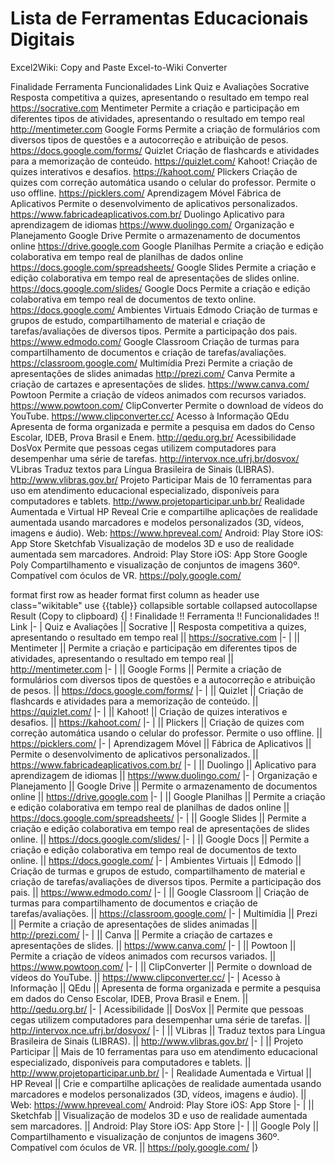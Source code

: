 # Lista de Ferramentas Educacionais Digitais

Excel2Wiki: Copy and Paste Excel-to-Wiki Converter

Finalidade	Ferramenta	Funcionalidades	Link
Quiz e Avaliações	Socrative	Resposta competitiva a quizes, apresentando o resultado em tempo real	https://socrative.com
	Mentimeter	Permite a criação e participação em diferentes tipos de atividades, apresentando o resultado em tempo real	http://mentimeter.com
	Google Forms	Permite a criação de formulários com diversos tipos de questões e a autocorreção e atribuição de pesos. 	https://docs.google.com/forms/
	Quizlet	Criação de flashcards e atividades para a memorização de conteúdo.	https://quizlet.com/
	Kahoot!	Criação de quizes interativos e desafios.	https://kahoot.com/
	Plickers	Criação de quizes com correção automática usando o celular do professor. Permite o uso offline.	https://picklers.com/
Aprendizagem Móvel	Fábrica de Aplicativos	Permite o desenvolvimento de aplicativos personalizados.	https://www.fabricadeaplicativos.com.br/
	Duolingo	Aplicativo para aprendizagem de idiomas	https://www.duolingo.com/
Organização e Planejamento	Google Drive	Permite o armazenamento de documentos online	https://drive.google.com
	Google Planilhas	Permite a criação e edição colaborativa em tempo real de planilhas de dados online	https://docs.google.com/spreadsheets/
	Google Slides	Permite a criação e edição colaborativa em tempo real de apresentações de slides online.	https://docs.google.com/slides/
	Google Docs	Permite a criação e edição colaborativa em tempo real de documentos de texto online.	https://docs.google.com/
Ambientes Virtuais	Edmodo	Criação de turmas e grupos de estudo, compartilhamento de material e criação de tarefas/avaliações de diversos tipos. Permite a participação dos pais.	https://www.edmodo.com/
	Google Classroom	Criação de turmas para compartilhamento de documentos e criação de tarefas/avaliações.	https://classroom.google.com/
Multimídia	Prezi	Permite a criação de apresentações de slides animadas	http://prezi.com/
	Canva	Permite a criação de cartazes e apresentações de slides.	https://www.canva.com/
	Powtoon	Permite a criação de vídeos animados com recursos variados.	https://www.powtoon.com/
	ClipConverter	Permite o download de vídeos do YouTube.	https://www.clipconverter.cc/
Acesso à Informação	QEdu	Apresenta de forma organizada e permite a pesquisa em dados do Censo Escolar, IDEB, Prova Brasil e Enem.	http://qedu.org.br/
Acessibilidade	DosVox	Permite que pessoas cegas utilizem computadores para desempenhar uma série de tarefas.	http://intervox.nce.ufrj.br/dosvox/
	VLibras	Traduz textos para Língua Brasileira de Sinais (LIBRAS).	http://www.vlibras.gov.br/
	Projeto Participar	Mais de 10 ferramentas para uso em atendimento educacional especializado, disponíveis para computadores e tablets.	http://www.projetoparticipar.unb.br/
Realidade Aumentada e Virtual	HP Reveal	Crie e compartilhe aplicações de realidade aumentada usando marcadores e modelos personalizados (3D, vídeos, imagens e áudio).	Web: https://www.hpreveal.com/  Android: Play Store iOS: App Store
	Sketchfab	Visualização de modelos 3D e uso de realidade aumentada sem marcadores.	Android: Play Store iOS: App Store
	Google Poly	Compartilhamento e visualização de conjuntos de imagens 360º. Compatível com óculos de VR.	https://poly.google.com/


format first row as header	format first column as header
use class="wikitable"	use {{table}}
collapsible	sortable
collapsed	autocollapse
Result (Copy to clipboard)
{|
! Finalidade !! Ferramenta !! Funcionalidades !! Link
|-
| Quiz e Avaliações || Socrative || Resposta competitiva a quizes, apresentando o resultado em tempo real || https://socrative.com
|-
|  || Mentimeter || Permite a criação e participação em diferentes tipos de atividades, apresentando o resultado em tempo real || http://mentimeter.com
|-
|  || Google Forms || Permite a criação de formulários com diversos tipos de questões e a autocorreção e atribuição de pesos.  || https://docs.google.com/forms/
|-
|  || Quizlet || Criação de flashcards e atividades para a memorização de conteúdo. || https://quizlet.com/
|-
|  || Kahoot! || Criação de quizes interativos e desafios. || https://kahoot.com/
|-
|  || Plickers || Criação de quizes com correção automática usando o celular do professor. Permite o uso offline. || https://picklers.com/
|-
| Aprendizagem Móvel || Fábrica de Aplicativos || Permite o desenvolvimento de aplicativos personalizados. || https://www.fabricadeaplicativos.com.br/
|-
|  || Duolingo || Aplicativo para aprendizagem de idiomas || https://www.duolingo.com/
|-
| Organização e Planejamento || Google Drive || Permite o armazenamento de documentos online || https://drive.google.com
|-
|  || Google Planilhas || Permite a criação e edição colaborativa em tempo real de planilhas de dados online || https://docs.google.com/spreadsheets/
|-
|  || Google Slides || Permite a criação e edição colaborativa em tempo real de apresentações de slides online. || https://docs.google.com/slides/
|-
|  || Google Docs || Permite a criação e edição colaborativa em tempo real de documentos de texto online. || https://docs.google.com/
|-
| Ambientes Virtuais || Edmodo || Criação de turmas e grupos de estudo, compartilhamento de material e criação de tarefas/avaliações de diversos tipos. Permite a participação dos pais. || https://www.edmodo.com/
|-
|  || Google Classroom || Criação de turmas para compartilhamento de documentos e criação de tarefas/avaliações. || https://classroom.google.com/
|-
| Multimídia || Prezi || Permite a criação de apresentações de slides animadas || http://prezi.com/
|-
|  || Canva || Permite a criação de cartazes e apresentações de slides. || https://www.canva.com/
|-
|  || Powtoon || Permite a criação de vídeos animados com recursos variados. || https://www.powtoon.com/
|-
|  || ClipConverter || Permite o download de vídeos do YouTube. || https://www.clipconverter.cc/
|-
| Acesso à Informação || QEdu || Apresenta de forma organizada e permite a pesquisa em dados do Censo Escolar, IDEB, Prova Brasil e Enem. || http://qedu.org.br/
|-
| Acessibilidade || DosVox || Permite que pessoas cegas utilizem computadores para desempenhar uma série de tarefas. || http://intervox.nce.ufrj.br/dosvox/
|-
|  || VLibras || Traduz textos para Língua Brasileira de Sinais (LIBRAS). || http://www.vlibras.gov.br/
|-
|  || Projeto Participar || Mais de 10 ferramentas para uso em atendimento educacional especializado, disponíveis para computadores e tablets. || http://www.projetoparticipar.unb.br/
|-
| Realidade Aumentada e Virtual || HP Reveal || Crie e compartilhe aplicações de realidade aumentada usando marcadores e modelos personalizados (3D, vídeos, imagens e áudio). || Web: https://www.hpreveal.com/  Android: Play Store iOS: App Store
|-
|  || Sketchfab || Visualização de modelos 3D e uso de realidade aumentada sem marcadores. || Android: Play Store iOS: App Store
|-
|  || Google Poly || Compartilhamento e visualização de conjuntos de imagens 360º. Compatível com óculos de VR. || https://poly.google.com/
|}
